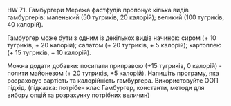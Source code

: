 HW 71. Гамбургери
Мережа фастфудів пропонує кілька видів гамбургерів:
маленький (50 тугриків, 20 калорій);
великий (100 тугриків, 40 калорій).

Гамбургер може бути з одним із декількох видів начинок:
сиром (+ 10 тугриків, + 20 калорій);
салатом (+ 20 тугриків, + 5 калорій);
картоплею (+ 15 тугриків, + 10 калорій).

Можна додати добавки:
посипати приправою (+15 тугриків, 0 калорій) - полити майонезом (+ 20 тугриків, +5 калорій).
Напишіть програму, яка розраховує вартість та калорійність гамбургера. Використовуйте ООП підхід.
(підказка: потрібен клас Гамбургер, константи, методи для вибору опцій та розрахунку потрібних величин)

